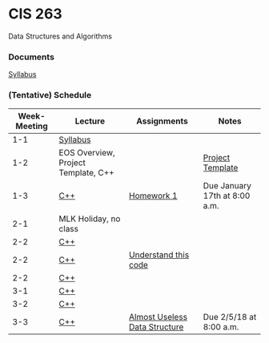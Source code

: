 # CIS 263
Data Structures and Algorithms

### Documents
[Syllabus](./documents/263_01_02.pdf "Course syllabus")

### (Tentative) Schedule

| Week-Meeting | Lecture | Assignments | Notes |
|------|---------|-------------|-------|
|  1-1 | [Syllabus](./documents/263_01_02.pdf "Course syllabus")       |             |       |
|  1-2 | EOS Overview, Project Template, C++ |             |[Project Template](https://github.com/irawoodring/CIS263_Project_Template "Project Template")|
|  1-3 | [C++](https://gitpitch.com/irawoodring/263/master?p=cpp "C++ notes") | [Homework 1](./assignments/setting_up_environment.md "Homework 1")            | Due January 17th at 8:00 a.m.       |
|  2-1 | MLK Holiday, no class |             |       |
|  2-2 | [C++](https://gitpitch.com/irawoodring/263/master?p=cpp "C++ notes") |             |       |
|  2-2 | [C++](https://gitpitch.com/irawoodring/263/master?p=cpp "C++ notes") | [Understand this code](https://github.com/irawoodring/pointer_perils "Pointers repository")            |       |
|  2-2 | [C++](https://gitpitch.com/irawoodring/263/master?p=cpp "C++ notes") |             |       |
|  3-1 | [C++](https://gitpitch.com/irawoodring/263/master?p=cpp "C++ notes") |             |       |
|  3-2 | [C++](https://gitpitch.com/irawoodring/263/master?p=cpp "C++ notes") |             |       |
|  3-3 | [C++](https://gitpitch.com/irawoodring/263/master?p=cpp "C++ notes") |  [Almost Useless Data Structure](https://github.com/irawoodring/CIS263-AUDS "AUDS Assignment")           |  Due 2/5/18 at 8:00 a.m.     |
